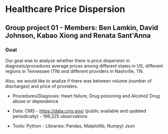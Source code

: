 # Healthcare Price Dispersion

##  Group project 01 - Members: Ben Lamkin, David Johnson, Kabao Xiong and Renata Sant'Anna

### Goal

Our goal was to analyze whether there is price dispersion in diagnosis/procedures average prices among different states in US, different regions in Tennessee (TN) and different providers in Nashville, TN.

Also, we would like to analize if there was between volume (number of discharges) and price of providers.

- Procedures/Diagnosis: Heart failure, Drug poisoning and Alcohol/ Drug abuse or dependence

- Data: CMS - https://data.cms.gov/ (public available and updated periodically) - 196,325 observations

- Tools: 
Python - Libraries: Pandas, Matplotlib, Numpy)
Json
